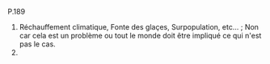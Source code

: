 
P.189 
1. Réchauffement climatique, Fonte des glaçes, Surpopulation, etc... ; Non car cela est un problème ou tout le monde doit être impliqué ce qui n'est pas le cas.
2. 